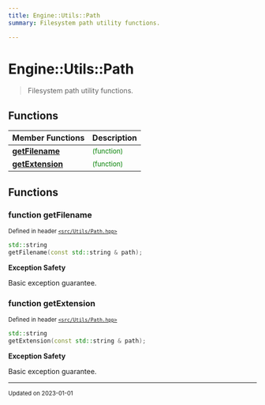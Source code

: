 ```yaml
---
title: Engine::Utils::Path
summary: Filesystem path utility functions. 

---
```


# Engine::Utils::Path

> Filesystem path utility functions. 



## Functions
| Member Functions | Description |
| -------------- | -------------- |
| **[getFilename](/namespaces/namespaceEngine_1_1Utils_1_1Path.md#function-getfilename)** |  <sup><span style="color:green">(function)</span></sup> |
| **[getExtension](/namespaces/namespaceEngine_1_1Utils_1_1Path.md#function-getextension)** |  <sup><span style="color:green">(function)</span></sup> |




## Functions

### function getFilename


<sup>Defined in header [`<src/Utils/Path.hpp>`](/files/Path_8hpp.md#file-path.hpp)</sup>

```cpp 
std::string
getFilename(const std::string & path);
```



















**Exception Safety**

Basic exception guarantee.




### function getExtension


<sup>Defined in header [`<src/Utils/Path.hpp>`](/files/Path_8hpp.md#file-path.hpp)</sup>

```cpp 
std::string
getExtension(const std::string & path);
```



















**Exception Safety**

Basic exception guarantee.









-------------------------------

<sub>Updated on 2023-01-01</sub>